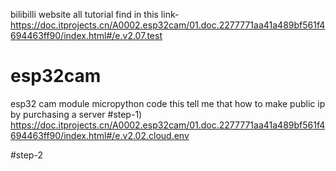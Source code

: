 bilibilli website all tutorial find in this link- https://doc.itprojects.cn/A0002.esp32cam/01.doc.2277771aa41a489bf561f4694463ff90/index.html#/e.v2.07.test



# esp32cam
esp32 cam module micropython code
this tell me that how to make public ip by purchasing a server
#step-1) https://doc.itprojects.cn/A0002.esp32cam/01.doc.2277771aa41a489bf561f4694463ff90/index.html#/e.v2.02.cloud.env

#step-2 

